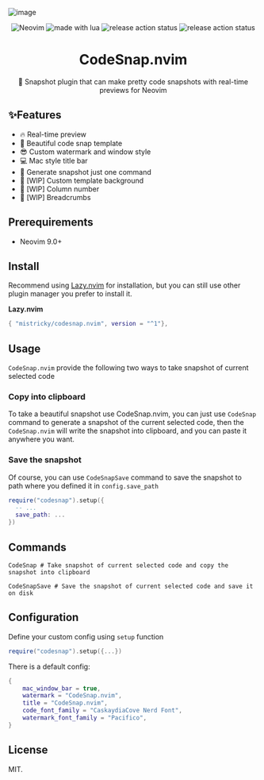 ![image](https://github.com/mistricky/codesnap.nvim/assets/22574136/6e54fea2-4d88-45df-9a7b-1d90a4bb0ea7)

<p align="center">

<img src="https://img.shields.io/badge/Neovim-57A143?logo=neovim&logoColor=fff&style=for-the-badge" alt="Neovim" />

<img src="https://img.shields.io/badge/Made%20With%20Lua-2C2D72?logo=lua&logoColor=fff&style=for-the-badge" alt="made with lua" >

<img src="https://img.shields.io/github/actions/workflow/status/mistricky/codesnap.nvim/release.yml?style=for-the-badge&label=release" alt="release action status" />

<img src="https://img.shields.io/github/actions/workflow/status/mistricky/codesnap.nvim/lint.yml?style=for-the-badge&label=Lint" alt="release action status" />

</p>

<h1 align="center">CodeSnap.nvim</h1>
<p align="center">📸 Snapshot plugin that can make pretty code snapshots with real-time previews for Neovim</p>

## ✨Features
- 🔥 Real-time preview
- 🤩 Beautiful code snap template
- 😎 Custom watermark and window style
- 💻 Mac style title bar
- 🤖 Generate snapshot just one command
- 👏 [WIP] Custom template background
- 🔢 [WIP] Column number
- 🍞 [WIP] Breadcrumbs
  

## Prerequirements
- Neovim 9.0+

## Install
Recommend using [Lazy.nvim](https://github.com/folke/lazy.nvim) for installation, but you can still use other plugin manager you prefer to install it.

**Lazy.nvim**
```lua
{ "mistricky/codesnap.nvim", version = "^1"},
```

## Usage 
`CodeSnap.nvim` provide the following two ways to take snapshot of current selected code

### Copy into clipboard

To take a beautiful snapshot use CodeSnap.nvim, you can just use `CodeSnap` command to generate a snapshot of the current selected code, then the `CodeSnap.nvim` will write the snapshot into clipboard, and you can paste it anywhere you want.

### Save the snapshot

Of course, you can use `CodeSnapSave` command to save the snapshot to path where you defined it in `config.save_path`
```lua
require("codesnap").setup({
  -- ...
  save_path: ...
})
```

## Commands
```shell
CodeSnap # Take snapshot of current selected code and copy the snapshot into clipboard

CodeSnapSave # Save the snapshot of current selected code and save it on disk
```

## Configuration
Define your custom config using `setup` function
```lua
require("codesnap").setup({...})
```

There is a default config:
```lua
{
    mac_window_bar = true,
    watermark = "CodeSnap.nvim",
    title = "CodeSnap.nvim",
    code_font_family = "CaskaydiaCove Nerd Font",
    watermark_font_family = "Pacifico",
}
```

## License
MIT.
